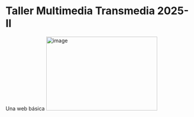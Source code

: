 # Taller Multimedia Transmedia 2025-II

Una web básica 
<img width="300" height="200" alt="image" src="https://github.com/user-attachments/assets/39932c2a-f0d5-4665-a5ef-3a829d0152b4" />
